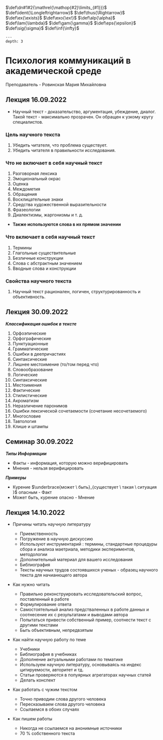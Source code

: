 <!-- Macros: start -->
$\newcommand{\block}[2]{\begin{#1} #2 \end{#1}}$
$\newcommand{\cases}[1]{\block{cases}{#1}}$
$\newcommand{\up}[2]{\stackrel{#1}{#2}}$
$\def\dn#1#2{\mathrel{\mathop{#2}\limits_{#1}}}$
$\def\ident{\Longleftrightarrow}$
$\def\thus{\Rightarrow}$
$\newcommand{\set}[1]{ \{ #1 \} }$
$\newcommand{\bigset}[1]{ \left \{ #1 \right \} }$
$\newcommand{\bracs}[1]{ ( #1 ) }$
$\newcommand{\bigbracs}[1]{ \left ( #1 \right ) }$
$\newcommand{\bkets}[1]{\langle #1 \rangle}$
$\newcommand{\bigbkets}[1]{\left \langle #1 \right \rangle}$
$\newcommand{\mat}[1]{\block{Vmatrix}{#1}}$
$\newcommand{\det}[1]{\block{vmatrix}{#1}}$
$\newcommand{\pmat}[1]{\block{pmatrix}{#1}}$
$\newcommand{\emat}[1]{\block{matrix}{#1}}$
$\renewcommand{\geq}{\geqslant}$
$\renewcommand{\leq}{\leqslant}$
$\newcommand{\upline}[1]{\overline{#1}}$
$\newcommand{\dnline}[1]{\underline{#1}}$
$\def\ex{\exists}$
$\def\exo{\ex!}$
$\renewcommand{\phi}{\varphi}$
$\renewcommand{\epsilon}{\varepsilon}$
$\def\alp{\alpha}$
$\def\lam{\lambda}$
$\def\gam{\gamma}$
$\def\eps{\epsilon}$
$\def\sig{\sigma}$
$\newcommand{\NN}{\mathbb{N}}$
$\newcommand{\ZZ}{\mathbb{Z}}$
$\newcommand{\RR}{\mathbb{R}}$
$\newcommand{\CC}{\mathbb{C}}$
$\newcommand{\FF}{\mathbb{F}}$
$\newcommand{\QQ}{\mathbb{Q}}$
$\newcommand{\EE}{\mathbb{E}}$
$\newcommand{\UU}{\mathcal{U}}$
$\newcommand\E{\mathbbold{e}}$
$\newcommand\F{\mathbbold{f}}$
$\newcommand\G{\mathbbold{g}}$
$\renewcommand{\int}{\intop}$
$\def\inf{\infty}$
$\newcommand{\lim}[2]{\dn{{#1}\rightarrow{#2}}{lim}}$
$\newcommand{\ans}[1]{\textbf{Ответ}: #1.}$
$\newcommand{\proj}[2]{\text{пр.}_{#1}{#2}}$
$\newcommand{\norm}[1]{\left \lVert #1 \right \rVert}$
$\newcommand{\ord}[1]{\operatorname{ord}(#1)}$
$\renewcommand{\gcd}{\text{НОД}}$
$\newcommand{\lcm}{\text{НОК}}$
<!-- Macros: end -->  

```{contents} Психология коммуникаций в академической среде  
---  
depth: 3  
```

# Психология коммуникаций в академической среде  

Преподаватель - Ровинская Мария Михайловна

## Лекция 16.09.2022  


- Научный текст  - доказательство, аргументация, убеждение, диалог. Такой текст - максимально прозрачен. Он обращен к узкому кругу специалистов.  

### Цель научного текста  
1. 	Убедить читателя, что проблема существует.  
2. 	Убедить читателя в правильности исследования.  

### Что не включает в себя научный текст  

1. Разговорная лексика  
2. Эмоциональный окрас  
3. Оценка  
4. Междометия  
5. Обращения  
6. Восклицательные знаки  
7. Средства художественной выразительности  
8. Фразеологии  
9. Диалектизмы, жаргонизмы и т. д.  

- **Также используются слова в их прямом значении**  

### Что включает в себя научный текст  
1. Термины  
2. Глагольные существительные  
3. Безличные конструкции  
4. Слова с абстрактным значением  
5. Вводные слова и конструкции  

### Свойства научного текста  
1. Научный текст рационален, логичен, структурированность и объективность. 

## Лекция 30.09.2022 

***Классификация ошибок в тексте***

1. Орфоэпические
2. Орфографические 
3. Пунктуационные
4. Грамматические
5. Ошибки в деепричастиях
6. Синтаксические
7. Лишнее местоимение (то/том перед что)
8. Словообразование
9. Логические
10. Синтаксические
11. Местоимения
12. Фактические
13. Стилистические 
14. Акроматизм
15. Неразличение паронимов
16. Ошибки лексической сочетаемости (сочетание несочетаемого)
17. Многословие
18. Тавтология
19. Клише и штампы

## Семинар 30.09.2022

***Типы Информации***

- Факты - информация, которую можно верифицировать
- Мнения - нельзя верифицировать

***Примеры***

- Курение $\underbrace{может \ быть}_{существует \ такая \ ситуация }$ опасным - Факт
- Может быть, курение опасно - Мнение

## Лекция 14.10.2022
- Причины читать научную литературу
	- Приемственность
	- Погружение в научную дискуссию
	- Используют инструментарий : термины, стандартные процедуры сбора и анализа маетриала, методики экспериментов, методологии
	- Дополнительный материал для вашего исследования
	- Библиография
	- Тексты научных трудов состоявшихся ученых  - образец научного текста для начианющего автора

- Как нужно читать
	- Правильно реконструировать исследовательский вопрос, поставленный в работе 
	- Формулирование ответа
	- Самостоятельный анализ предстваленных в работе данных и соотнесение их с результатами и выводами автора
	- Попытаться привести собственный пример, соотнести текст с другими текстами
	- Быть объективным, непредвзятым
- Как найти научную работу по теме
	- Учебники
	- Библиография в учебниках
	- Дополнение актуальными работами по тематике
	- Используем научную литературу, основываясь на индекс цитируемости, авторитет и тд.
	- Статьи проверяются в попуярных агрегаторах научных статей
	- Делать конспект
- Как работать с чужим текстом
	- Точно приводим слова другого человека
	- Пересказываем слова другого человека
	- Ссылаемся в обоих случаях
- Как пишем работы
	- Никогда не ссылаемся на анонимные источники
	- 70 % собственного текста  